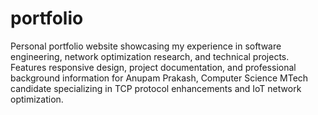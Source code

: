 # portfolio
Personal portfolio website showcasing my experience in software engineering, network optimization research, and technical projects. Features responsive design, project documentation, and professional background information for Anupam Prakash, Computer Science MTech candidate specializing in TCP protocol enhancements and IoT network optimization.
